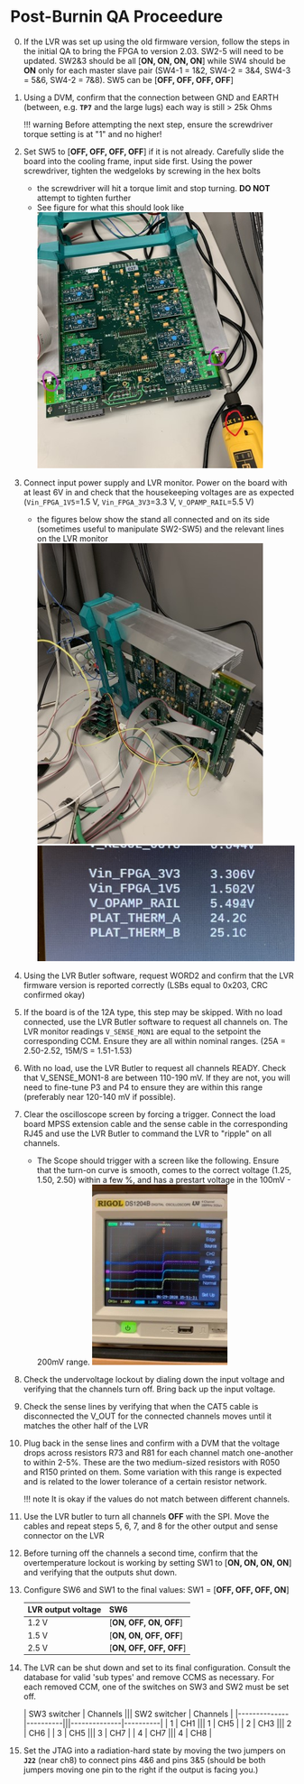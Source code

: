 # Post-Burnin QA Proceedure


0. If the LVR was set up using the old firmware version, follow the steps in the initial QA to
   bring the FPGA to version 2.03. SW2-5 will need to be updated. SW2&3 should be all \[**ON, ON, ON, ON**\]
   while SW4 should be **ON** only for each master slave pair (SW4-1 = 1&2, SW4-2 = 3&4, SW4-3 = 5&6, SW4-2 = 7&8).
   SW5 can be \[**OFF, OFF, OFF, OFF**\]

1. Using a DVM, confirm that the connection between GND and EARTH (between, e.g. **`TP7`**
   and the large lugs) each way is still \> 25k Ohms

    !!! warning
        Before attempting the next step, ensure the screwdriver torque setting is at "1"
        and no higher!

2. Set SW5 to \[**OFF, OFF, OFF, OFF**\] if it is not already. Carefully slide the
   board into the cooling frame, input side first.
   Using the power screwdriver, tighten the wedgeloks by screwing in the hex bolts
    - the screwdriver will hit a torque limit and stop turning. **DO NOT** attempt to
      tighten further
    - See figure for what this should look like
    ![Figure 1: Assembled LVR board in cooling stand](lvr_finalqa1.jpg)

3. Connect input power supply and LVR monitor. Power on the board with at least 6V in and
   check that the housekeeping voltages are as expected (`Vin_FPGA_1V5`=1.5 V, `Vin_FPGA_3V3`=3.3 V, `V_OPAMP_RAIL`=5.5 V)
    - the figures below show the stand all connected and on its side (sometimes useful
      to manipulate SW2-SW5) and the relevant lines on the LVR monitor
   ![Figure 2: Assembled LVR board in cooling stand with cabling](lvr_finalqa2.jpg)
   ![Figure 3: LVR monitor housekeeping output](lvr_finalqa3.jpg)

4. Using the LVR Butler software, request WORD2 and confirm that the LVR firmware version
   is reported correctly (LSBs equal to 0x203, CRC confirmed okay)
   
5. If the board is of the 12A type, this step may be skipped. With no load connected, 
   use the LVR Butler software to request all channels on.
   The LVR monitor readings `V_SENSE_MON1` are equal to the setpoint the corresponding CCM.
   Ensure they are all within nominal ranges. (25A = 2.50-2.52, 15M/S = 1.51-1.53)
   
6. With no load, use the LVR Butler to request all channels READY. Check that V_SENSE_MON1-8 are between 110-190 mV.
   If they are not, you will need to fine-tune P3 and P4 to ensure they are within this range (preferably near 120-140 mV if possible).
  
7. Clear the oscilloscope screen by forcing a trigger. Connect the load board MPSS
   extension cable and the sense cable in the corresponding RJ45 and use the LVR Butler to command the LVR to "ripple" on all channels.
    - The Scope should trigger with a screen like the following. Ensure that the
      turn-on curve is smooth, comes to the correct voltage (1.25, 1.50, 2.50) within
      a few %, and has a prestart voltage in the 100mV - 200mV range.
    ![Figure 4: Example of turnon curve for half LVR](lvr_finalqa4.jpeg)

8. Check the undervoltage lockout by dialing down the input voltage and verifying
   that the channels turn off. Bring back up the input voltage.

9. Check the sense lines by verifying that when the CAT5 cable is disconnected the
   V_OUT for the connected channels moves until it matches the other half of the LVR

10. Plug back in the sense lines and confirm with a DVM that the voltage drops across
   resistors R73 and R81 for each channel match one-another to within 2-5%. These
    are the two medium-sized resistors with R050 and R150 printed on them. Some variation
   with this range is expected and is related to the lower tolerance of a certain
  resistor network.

    !!! note
        It is okay if the values do not match between different channels.

11. Use the LVR butler to turn all channels **OFF** with the SPI. Move the cables and
  repeat steps 5, 6, 7, and 8 for the other output and sense connector on the LVR

12. Before turning off the channels a second time, confirm that the overtemperature lockout
    is working by setting SW1 to \[**ON, ON, ON, ON**\] and verifying that the outputs shut
    down.

13. Configure SW6 and SW1 to the final values: SW1 = \[**OFF, OFF, OFF, ON**\]

    | LVR output voltage | SW6                      |
    |--------------------|--------------------------|
    | 1.2 V              |\[**ON, OFF, ON, OFF**\] |
    | 1.5 V              |\[**ON, ON, OFF, OFF**\] |
    | 2.5 V              |\[**ON, OFF, OFF, OFF**\] |

14. The LVR can be shut down and set to its final configuration. Consult the database for
    valid 'sub types' and remove CCMS as necessary. For each removed CCM, one of the switches
    on SW3 and SW2 must be set off.

    | SW3 switcher | Channels ||| SW2 switcher | Channels |
    |--------------|----------|||--------------|----------|
    | 1            | CH1      ||| 1            | CH5      |
    | 2            | CH3      ||| 2            | CH6      |
    | 3            | CH5      ||| 3            | CH7      |
    | 4            | CH7      ||| 4            | CH8      |

15. Set the JTAG into a radiation-hard state by moving the two jumpers on **`J22`** (near ch8)
    to connect pins 4&6 and pins 3&5 (should be both jumpers moving one pin to the right if the
      output is facing you.)
